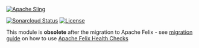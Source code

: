 [![Apache Sling](https://sling.apache.org/res/logos/sling.png)](https://sling.apache.org)

&#32;[![Sonarcloud Status](https://sonarcloud.io/api/project_badges/measure?project=apache_sling-org-apache-sling-hc-annotations&metric=alert_status)](https://sonarcloud.io/dashboard?id=apache_sling-org-apache-sling-hc-annotations) [![License](https://img.shields.io/badge/License-Apache%202.0-blue.svg)](https://www.apache.org/licenses/LICENSE-2.0)

This module is **obsolete** after the migration to Apache Felix - see [migration guide](https://sling.apache.org/documentation/bundles/sling-health-check-tool.html) on how to use [Apache Felix Health Checks](https://felix.apache.org/documentation/subprojects/apache-felix-healthchecks.html)
